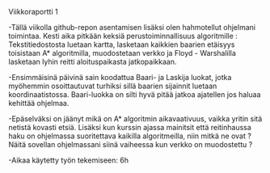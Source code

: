 Viikkoraportti 1

-Tällä viikolla github-repon asentamisen lisäksi olen hahmotellut ohjelmani toimintaa. Kesti aika pitkään keksiä perustoiminnallisuus algoritmille : Tekstitiedostosta luetaan kartta, lasketaan kaikkien baarien etäisyys toisistaan A* algoritmilla, muodostetaan verkko ja Floyd - Warshalilla lasketaan lyhin reitti aloituspaikasta jatkopaikkaan.

-Ensimmäisinä päivinä sain koodattua Baari- ja Laskija luokat, jotka myöhemmin osoittautuvat turhiksi sillä baarien sijainnit luetaan koordinaatistossa. Baari-luokka on silti hyvä pitää jatkoa ajatellen jos haluaa kehittää ohjelmaa.

-Epäselväksi on jäänyt mikä on A* algoritmin aikavaativuus, vaikka yritin sitä netistä kovasti etsiä. Lisäksi kun kurssin ajassa mainitsit että reitinhaussa haku on ohjelmassa suoritettava kaikilla algoritmeilla, niin mitkä ne ovat ? Näitä sovellan ohjelmassani siinä vaiheessa kun verkko on muodostettu ?

-Aikaa käytetty työn tekemiseen: 6h

